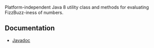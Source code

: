 Platform-independent Java 8 utility class and methods for evaluating FizzBuzz-iness of numbers.

## Documentation 

* [Javadoc](docs/api/)